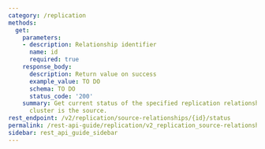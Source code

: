 ```yaml
---
category: /replication
methods:
  get:
    parameters:
    - description: Relationship identifier
      name: id
      required: true
    response_body:
      description: Return value on success
      example_value: TO DO
      schema: TO DO
      status_code: '200'
    summary: Get current status of the specified replication relationship where this
      cluster is the source.
rest_endpoint: /v2/replication/source-relationships/{id}/status
permalink: /rest-api-guide/replication/v2_replication_source-relationships__id_status.html
sidebar: rest_api_guide_sidebar
---
```

